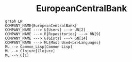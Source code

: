 <h1 align="center">EuropeanCentralBank</h1>

```mermaid
graph LR
COMPANY_NAME{EuropeanCentralBank}
COMPANY_NAME ---> U{Users} ---> UN[2]
COMPANY_NAME ---> R{Repositories} ---> RN[9]
COMPANY_NAME ---> G{Gists} ---> GN[14]
COMPANY_NAME ---> ML{Most Used<br>Languages}
ML --> Common_Lisp[Common Lisp]
ML --> Clojure[Clojure]
ML --> C[C]
```
